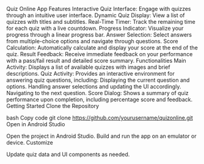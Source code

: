 Quiz Online App
Features
Interactive Quiz Interface: Engage with quizzes through an intuitive user interface.
Dynamic Quiz Display: View a list of quizzes with titles and subtitles.
Real-Time Timer: Track the remaining time for each quiz with a live countdown.
Progress Indicator: Visualize your progress through a linear progress bar.
Answer Selection: Select answers from multiple-choice options and navigate through questions.
Score Calculation: Automatically calculate and display your score at the end of the quiz.
Result Feedback: Receive immediate feedback on your performance with a pass/fail result and detailed score summary.
Functionalities
Main Activity: Displays a list of available quizzes with images and brief descriptions.
Quiz Activity: Provides an interactive environment for answering quiz questions, including:
Displaying the current question and options.
Handling answer selections and updating the UI accordingly.
Navigating to the next question.
Score Dialog: Shows a summary of quiz performance upon completion, including percentage score and feedback.
Getting Started
Clone the Repository

bash
Copy code
git clone https://github.com/yourusername/quizonline.git
Open in Android Studio

Open the project in Android Studio.
Build and run the app on an emulator or device.
Customize

Update quiz data and UI components as needed.
